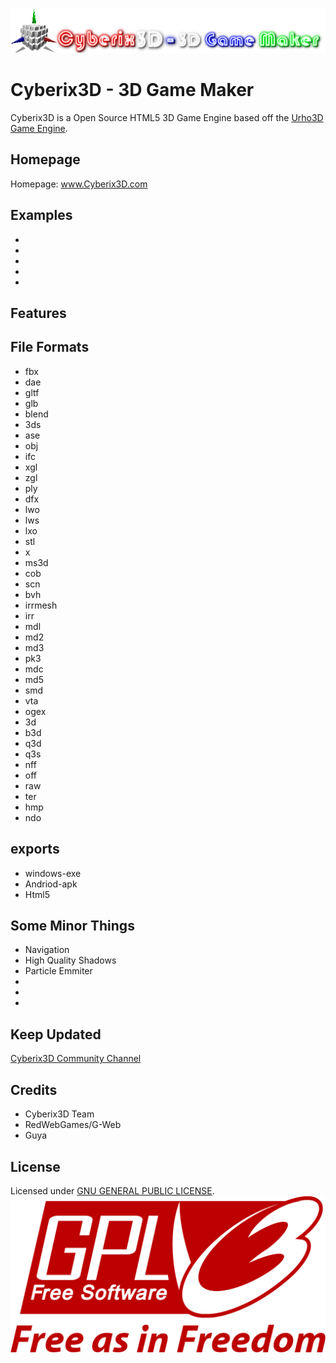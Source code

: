 ![Cyberix3D logo](https://github.com/RedWebGames/Cyberix3D/blob/RedWebGames-patch-1/Cyberix3D2.0Logo.png)
# Cyberix3D - 3D Game Maker
Cyberix3D is a Open Source HTML5 3D Game Engine based off the [Urho3D Game Engine](https://urho3d.github.io/).
## Homepage
Homepage: www.Cyberix3D.com
## Examples
-
-
-
-
-
## Features
## File Formats
- fbx
- dae
- gltf
- glb
- blend
- 3ds
- ase
- obj
- ifc
- xgl
- zgl
- ply
- dfx
- lwo
- lws
- lxo
- stl
- x
- ms3d
- cob
- scn
- bvh
- irrmesh
- irr
- mdl
- md2
- md3
- pk3
- mdc
- md5
- smd
- vta
- ogex
- 3d
- b3d
- q3d
- q3s
- nff
- off
- raw
- ter
- hmp
- ndo
## exports
- windows-exe
- Andriod-apk
- Html5
## Some Minor Things
- Navigation
- High Quality Shadows
- Particle Emmiter
-
-
-
## Keep Updated
[Cyberix3D Community Channel](https://www.youtube.com/channel/UCyg-Q4FEaUaz5zOt75_doFw)
## Credits
- Cyberix3D Team
- RedWebGames/G-Web
- Guya
## License
Licensed under [GNU GENERAL PUBLIC LICENSE](https://github.com/RedWebGames/Cyberix3D/blob/master/LICENSE).
![GNU Logo](https://github.com/RedWebGames/Cyberix3D/blob/RedWebGames-patch-1/1200px-GPLv3_Logo.svg.png)
